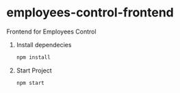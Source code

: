 # employees-control-frontend
Frontend for Employees Control

1. Install dependecies
    ```bash 
    npm install
    ```

2. Start Project
    ```bash 
    npm start
    ```
